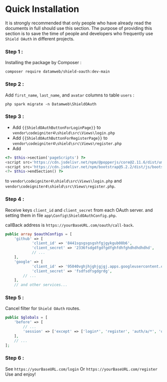 # Quick Installation
It is strongly recommended that only people who have already read the documents in full should use this section. The purpose of providing this section is to save the time of people and developers who frequently use `Shield OAuth` in different projects.
### Step 1 : 
Installing the package by Composer :
```console
composer require datamweb/shield-oauth:dev-main
```
### Step 2 :
Add `first_name`, `last_name`, and `avatar` columns to table `users` :

```console
php spark migrate -n Datamweb\ShieldOAuth
```
 ### Step 3 : 

 - Add `{{ShieldOAuthButtonForLoginPage}}` to `vendor\codeigniter4\shield\src\Views\login.php`
 - Add `{{ShieldOAuthButtonForRegisterPage}}` to `vendor\codeigniter4\shield\src\Views\register.php`
 - Add
```php
<?= $this->section('pageScripts') ?>
<script src='https://cdn.jsdelivr.net/npm/@popperjs/core@2.11.6/dist/umd/popper.min.js' integrity='sha384-oBqDVmMz9ATKxIep9tiCxS/Z9fNfEXiDAYTujMAeBAsjFuCZSmKbSSUnQlmh/jp3' crossorigin='anonymous'></script>
<script src='https://cdn.jsdelivr.net/npm/bootstrap@5.2.2/dist/js/bootstrap.min.js' integrity='sha384-IDwe1+LCz02ROU9k972gdyvl+AESN10+x7tBKgc9I5HFtuNz0wWnPclzo6p9vxnk' crossorigin='anonymous'></script>
<?= $this->endSection() ?>
```
 to `vendor\codeigniter4\shield\src\Views\login.php` and `vendor\codeigniter4\shield\src\Views\register.php`.
 
  ### Step 4 : 
Receive keys `client_id` and `client_secret` from each OAuth server. and setting them in file `app\Config\ShieldOAuthConfig.php`.

callBack address is `https://yourBaseURL.com/oauth/call-back`.
```php
public array $oauthConfigs = [
    'github' => [
            'client_id' => '8441sgsgsgsgshfgjgykgub08b6',
            'client_secret' => '2336fsdgdfgdfgdfghfdhfghdhdhdhdhd',
            // ...
    ],
    'google' => [
            'client_id' => '95040vghjhjghjgjgj.apps.googleusercontent.com',
            'client_secret' => 'fsdfsdfsgdgrdg',
        // ...
    ],
    // and other services...
```

### Step 5 : 
Cancel filter for `Shield OAuth` routes.
```php
public $globals = [
    'before' => [
        // ...
        'session' => ['except' => ['login*', 'register', 'auth/a/*', 'oauth*']],
    ],
    // ...
];
```
### Step 6 :
See `https://yourBaseURL.com/login` Or `https://yourBaseURL.com/register` Use and enjoy!
